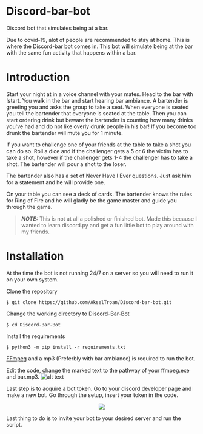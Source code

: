# Discord-bar-bot
Discord bot that simulates being at a bar.

Due to covid-19, alot of people are recommended to stay at home. This is where the Discord-bar bot comes in. This bot will simulate being at the bar with the same fun activity that happens within a bar. 

# Introduction
Start your night at in a voice channel with your mates. Head to the bar with !start. You walk in the bar and start hearing bar ambiance. A bartender is greeting you and asks the group to take a seat. When everyone is seated you tell the bartender that everyone is seated at the table. Then you can start ordering drink but beware the bartender is counting how many drinks you've had and do not like overly drunk people in his bar! If you become too drunk the bartender will mute you for 1 minute. 

If you want to challenge one of your friends at the table to take a shot you can do so. Roll a dice and if the challenger gets a 5 or 6 the victim has to take a shot, however if the challenger gets 1-4 the challenger has to take a shot. The bartender will pour a shot to the loser.    

The bartender also has a set of Never Have I Ever questions. Just ask him for a statement and he will provide one. 

On your table you can see a deck of cards. The bartender knows the rules for Ring of Fire and he will gladly be the game master and guide you through the game.  

> **_NOTE:_**  This is not at all a polished or finished bot. Made this because I wanted to learn discord.py and get a fun little bot to play around with my friends.

# Installation
At the time the bot is not running 24/7 on a server so you will need to run it on your own system.

Clone the repository
```
$ git clone https://github.com/AkselTroan/Discord-bar-bot.git
```
Change the working directory to Discord-Bar-Bot
```
$ cd Discord-Bar-Bot
```
Install the requirements
```
$ python3 -m pip install -r requirements.txt
```

[FFmpeg](https://ffmpeg.org/download.html) and a mp3 (Preferbly with bar ambiance) is required to run the bot. 

Edit the code, change the marked text to the pathway of your ffmpeg.exe and bar.mp3.
![alt text](https://i.imgur.com/kvSTlw8.png)

Last step is to acquire a bot token. Go to your discord developer page and make a new bot. Go through the setup, insert your token in the code. 

<div style="text-align:center"><img src="https://i.imgur.com/GLG3MXO.png" /></div>

Last thing to do is to invite your bot to your desired server and run the script.
